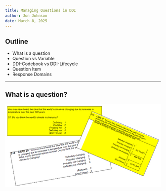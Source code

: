 ```yaml
---
title: Managing Questions in DDI
author: Jon Johnson
date: March 8, 2025
---
```


## Outline

- What is a question
- Question vs Variable
- DDI-Codebook vs DDI-Lifecycle
- Question Item
- Response Domains

---

## What is a question?

![](img/what-is-a-question.png)

